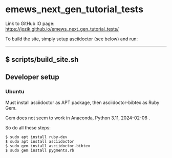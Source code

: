 # emews_next_gen_tutorial_tests

Link to GitHub IO page: https://jozik.github.io/emews_next_gen_tutorial_tests/

To build the site, simply setup asciidoctor (see below) and run:

----
$ scripts/build_site.sh
----

## Developer setup

### Ubuntu

Must install asciidoctor as APT package, then asciidoctor-bibtex as Ruby Gem.

Gem does not seem to work in Anaconda, Python 3.11, 2024-02-06 .

So do all these steps:

```
$ sudo apt install ruby-dev
$ sudo apt install asciidoctor
$ sudo gem install asciidoctor-bibtex
$ sudo gem install pygments.rb
```
